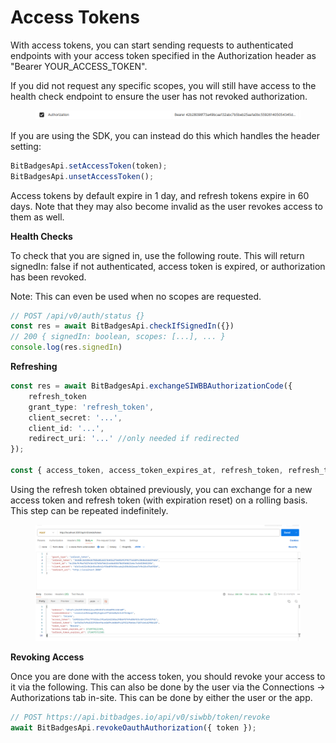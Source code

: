 # Access Tokens

With access tokens, you can start sending requests to authenticated endpoints with your access token specified in the Authorization header as "Bearer YOUR\_ACCESS\_TOKEN".

If you did not request any specific scopes, you will still have access to the health check endpoint to ensure the user has not revoked authorization.

<figure><img src="../../../.gitbook/assets/image (96).png" alt=""><figcaption></figcaption></figure>

If you are using the SDK, you can instead do this which handles the header setting:

```typescript
BitBadgesApi.setAccessToken(token);
BitBadgesApi.unsetAccessToken();
```

Access tokens by default expire in 1 day, and refresh tokens expire in 60 days. Note that they may also become invalid as the user revokes access to them as well.

**Health Checks**

To check that you are signed in, use the following route. This will return signedIn: false if not authenticated, access token is expired, or authorization has been revoked.

Note: This can even be used when no scopes are requested.

```typescript
// POST /api/v0/auth/status {}
const res = await BitBadgesApi.checkIfSignedIn({})
// 200 { signedIn: boolean, scopes: [...], ... }
console.log(res.signedIn)
```

**Refreshing**

```typescript
const res = await BitBadgesApi.exchangeSIWBBAuthorizationCode({
    refresh_token
    grant_type: 'refresh_token',
    client_secret: '...',
    client_id: '...',
    redirect_uri: '...' //only needed if redirected
});

const { access_token, access_token_expires_at, refresh_token, refresh_token_expires_at } = res;
```

Using the refresh token obtained previously, you can exchange for a new access token and refresh token (with expiration reset) on a rolling basis. This step can be repeated indefinitely.

<figure><img src="../../../.gitbook/assets/image (1) (1) (1) (1) (1) (1) (1) (1) (1) (1) (1) (1) (1) (1) (1) (1) (1) (1) (1) (1) (1) (1) (1) (1) (1) (1) (1) (1) (1) (1) (1) (1) (1) (1) (1) (1) (1) (1) (1) (1) (1) (1) (1) (1) (1) (1) (1) (1) (1) (1) (1) (1) (1) (1) (1) (1) (1) (1).png" alt=""><figcaption></figcaption></figure>

**Revoking Access**

Once you are done with the access token, you should revoke your access to it via the following. This can also be done by the user via the Connections -> Authorizations tab in-site. This can be done by either the user or the app.

```typescript
// POST https://api.bitbadges.io/api/v0/siwbb/token/revoke
await BitBadgesApi.revokeOauthAuthorization({ token });
```
